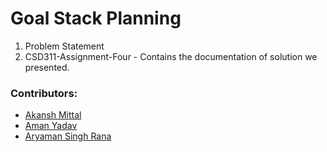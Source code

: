 # Goal Stack Planning

1. Problem Statement
2. CSD311-Assignment-Four - Contains the documentation of solution we presented. 

### Contributors:

- [Akansh Mittal](https://github.com/akansh2000)
- [Aman Yadav](https://github.com/yadav-aman)
- [Aryaman Singh Rana](https://github.com/wickedbaba)

